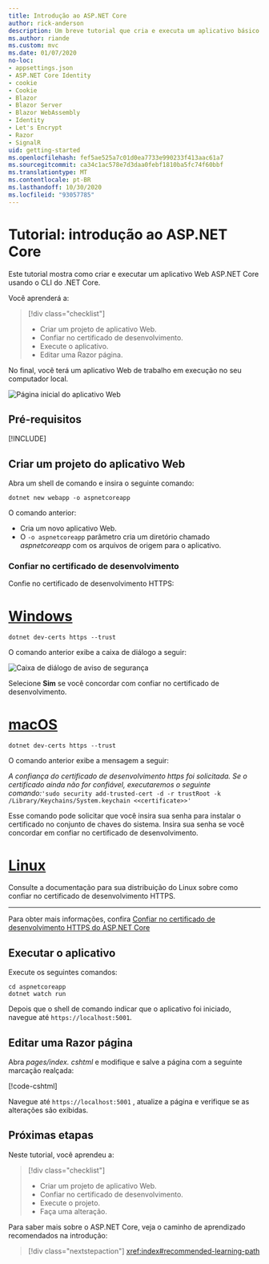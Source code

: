 ```yaml
---
title: Introdução ao ASP.NET Core
author: rick-anderson
description: Um breve tutorial que cria e executa um aplicativo básico Olá, Mundo usando o ASP.NET Core.
ms.author: riande
ms.custom: mvc
ms.date: 01/07/2020
no-loc:
- appsettings.json
- ASP.NET Core Identity
- cookie
- Cookie
- Blazor
- Blazor Server
- Blazor WebAssembly
- Identity
- Let's Encrypt
- Razor
- SignalR
uid: getting-started
ms.openlocfilehash: fef5ae525a7c01d0ea7733e990233f413aac61a7
ms.sourcegitcommit: ca34c1ac578e7d3daa0febf1810ba5fc74f60bbf
ms.translationtype: MT
ms.contentlocale: pt-BR
ms.lasthandoff: 10/30/2020
ms.locfileid: "93057785"
---
```

# <a name="tutorial-get-started-with-aspnet-core"></a>Tutorial: introdução ao ASP.NET Core

Este tutorial mostra como criar e executar um aplicativo Web ASP.NET Core usando o CLI do .NET Core.

Você aprenderá a:

> [!div class="checklist"]
> * Criar um projeto de aplicativo Web.
> * Confiar no certificado de desenvolvimento.
> * Execute o aplicativo.
> * Editar uma Razor página.

No final, você terá um aplicativo Web de trabalho em execução no seu computador local.

![Página inicial do aplicativo Web](_static/home-page.png)

## <a name="prerequisites"></a>Pré-requisitos

[!INCLUDE[](~/includes/3.1-SDK.md)]

## <a name="create-a-web-app-project"></a>Criar um projeto do aplicativo Web

Abra um shell de comando e insira o seguinte comando:

```dotnetcli
dotnet new webapp -o aspnetcoreapp
```

O comando anterior:

* Cria um novo aplicativo Web.  
* O `-o aspnetcoreapp` parâmetro cria um diretório chamado *aspnetcoreapp* com os arquivos de origem para o aplicativo.

### <a name="trust-the-development-certificate"></a>Confiar no certificado de desenvolvimento

Confie no certificado de desenvolvimento HTTPS:

# <a name="windows"></a>[Windows](#tab/windows)

```dotnetcli
dotnet dev-certs https --trust
```

O comando anterior exibe a caixa de diálogo a seguir:

![Caixa de diálogo de aviso de segurança](~/getting-started/_static/cert.png)

Selecione **Sim** se você concordar com confiar no certificado de desenvolvimento.

# <a name="macos"></a>[macOS](#tab/macos)

```dotnetcli
dotnet dev-certs https --trust
```

O comando anterior exibe a mensagem a seguir:

*A confiança do certificado de desenvolvimento https foi solicitada. Se o certificado ainda não for confiável, executaremos o seguinte comando:*`'sudo security add-trusted-cert -d -r trustRoot -k /Library/Keychains/System.keychain <<certificate>>'`

Esse comando pode solicitar que você insira sua senha para instalar o certificado no conjunto de chaves do sistema. Insira sua senha se você concordar em confiar no certificado de desenvolvimento.

# <a name="linux"></a>[Linux](#tab/linux)

Consulte a documentação para sua distribuição do Linux sobre como confiar no certificado de desenvolvimento HTTPS.

---

Para obter mais informações, confira [Confiar no certificado de desenvolvimento HTTPS do ASP.NET Core](xref:security/enforcing-ssl#trust-the-aspnet-core-https-development-certificate-on-windows-and-macos)

## <a name="run-the-app"></a>Executar o aplicativo

Execute os seguintes comandos:

```dotnetcli
cd aspnetcoreapp
dotnet watch run
```

Depois que o shell de comando indicar que o aplicativo foi iniciado, navegue até `https://localhost:5001`.

## <a name="edit-a-no-locrazor-page"></a>Editar uma Razor página

Abra *pages/index. cshtml* e modifique e salve a página com a seguinte marcação realçada:

[!code-cshtml[](sample/index.cshtml?highlight=9)]

Navegue até `https://localhost:5001` , atualize a página e verifique se as alterações são exibidas.

## <a name="next-steps"></a>Próximas etapas

Neste tutorial, você aprendeu a:

> [!div class="checklist"]
> * Criar um projeto de aplicativo Web.
> * Confiar no certificado de desenvolvimento.
> * Execute o projeto.
> * Faça uma alteração.

Para saber mais sobre o ASP.NET Core, veja o caminho de aprendizado recomendados na introdução:

> [!div class="nextstepaction"]
> <xref:index#recommended-learning-path>
